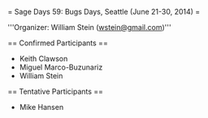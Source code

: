 = Sage Days 59: Bugs Days, Seattle (June 21-30, 2014) =

'''Organizer: William Stein (wstein@gmail.com)'''

== Confirmed Participants ==

 * Keith Clawson
 * Miguel Marco-Buzunariz
 * William Stein

== Tentative Participants ==

 * Mike Hansen
